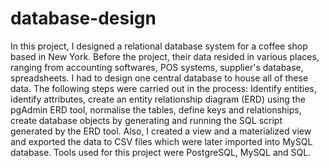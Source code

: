 # database-design
In this project, I designed a relational database system for a coffee shop based in New York. Before the project, their data resided in various places, ranging from accounting softwares, POS systems, supplier's database, spreadsheets.
I had to design one central database to house all of these data. The following steps were carried out in the process:
Identify entities, identify attributes, create an entity relationship diagram (ERD) using the pgAdmin ERD tool, normalise the tables, define keys and relationships, create database objects by generating and running the SQL script generated by the ERD tool.
Also, I created a view and a materialized view and exported the data to CSV files which were later imported into MySQL database.
Tools used for this project were PostgreSQL, MySQL and SQL. 
